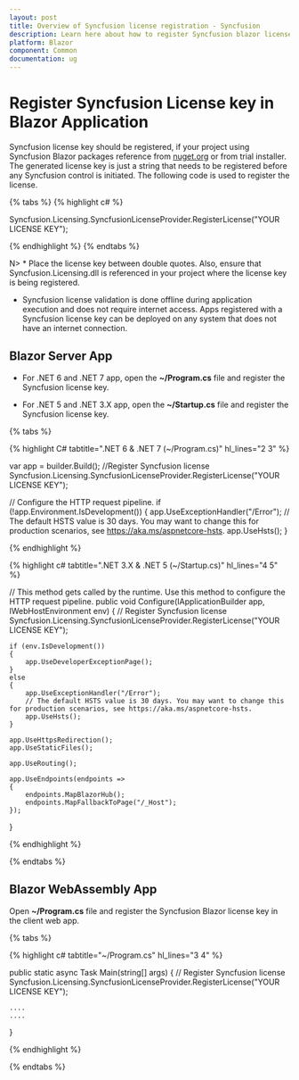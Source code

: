 ```yaml
---
layout: post
title: Overview of Syncfusion license registration - Syncfusion
description: Learn here about how to register Syncfusion blazor license key for blazor application for license validation. 
platform: Blazor
component: Common
documentation: ug
---
```


# Register Syncfusion License key in Blazor Application

Syncfusion license key should be registered, if your project using Syncfusion Blazor packages reference from [nuget.org](https://www.nuget.org/packages?q=syncfusion) or from trial installer. The generated license key is just a string that needs to be registered before any Syncfusion control is initiated. The following code is used to register the license.

{% tabs %}
{% highlight c# %}

Syncfusion.Licensing.SyncfusionLicenseProvider.RegisterLicense("YOUR LICENSE KEY");

{% endhighlight %}
{% endtabs %}

N> * Place the license key between double quotes.  Also, ensure that Syncfusion.Licensing.dll is referenced in your project where the license key is being registered.
* Syncfusion license validation is done offline during application execution and does not require internet access.  Apps registered with a Syncfusion license key can be deployed on any system that does not have an internet connection.

## Blazor Server App

* For .NET 6 and .NET 7 app, open the **~/Program.cs** file and register the Syncfusion license key.

* For .NET 5 and .NET 3.X app, open the **~/Startup.cs** file and register the Syncfusion license key.

{% tabs %}

{% highlight C# tabtitle=".NET 6 & .NET 7 (~/Program.cs)" hl_lines="2 3" %}

var app = builder.Build();
//Register Syncfusion license
Syncfusion.Licensing.SyncfusionLicenseProvider.RegisterLicense("YOUR LICENSE KEY");

// Configure the HTTP request pipeline.
if (!app.Environment.IsDevelopment())
{
    app.UseExceptionHandler("/Error");
    // The default HSTS value is 30 days. You may want to change this for production scenarios, see https://aka.ms/aspnetcore-hsts.
    app.UseHsts();
}

{% endhighlight %}

{% highlight c# tabtitle=".NET 3.X & .NET 5 (~/Startup.cs)" hl_lines="4 5" %}

// This method gets called by the runtime. Use this method to configure the HTTP request pipeline.
public void Configure(IApplicationBuilder app, IWebHostEnvironment env)
{
    // Register Syncfusion license
    Syncfusion.Licensing.SyncfusionLicenseProvider.RegisterLicense("YOUR LICENSE KEY");

    if (env.IsDevelopment())
    {
        app.UseDeveloperExceptionPage();
    }
    else
    {
        app.UseExceptionHandler("/Error");
        // The default HSTS value is 30 days. You may want to change this for production scenarios, see https://aka.ms/aspnetcore-hsts.
        app.UseHsts();
    }

    app.UseHttpsRedirection();
    app.UseStaticFiles();

    app.UseRouting();

    app.UseEndpoints(endpoints =>
    {
        endpoints.MapBlazorHub();
        endpoints.MapFallbackToPage("/_Host");
    });
}

{% endhighlight %}

{% endtabs %}

## Blazor WebAssembly App

Open **~/Program.cs** file and register the Syncfusion Blazor license key in the client web app.

{% tabs %}

{% highlight c# tabtitle="~/Program.cs" hl_lines="3 4" %}

public static async Task Main(string[] args)
{
    // Register Syncfusion license
    Syncfusion.Licensing.SyncfusionLicenseProvider.RegisterLicense("YOUR LICENSE KEY");

    ....
    ....
}

{% endhighlight %}

{% endtabs %}
